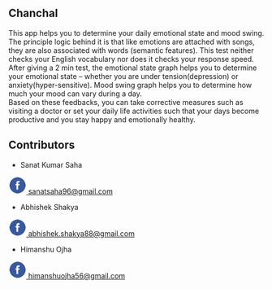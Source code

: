 Chanchal
-----
This app helps you to determine your daily emotional state and mood swing. The principle logic behind it is that like emotions are attached with songs, they are also associated with words (semantic features). This test neither checks your English vocabulary nor does it checks your response speed. After giving a 2 min test, the emotional state graph helps you to determine your emotional state – whether you are under tension(depression) or anxiety(hyper-sensitive). Mood swing graph helps you to determine how much your mood can vary during a day.  
Based on these feedbacks, you can take corrective measures such as visiting a doctor or set your daily life activities such that your days become productive and you stay happy and emotionally healthy.

Contributors 
-----

-  Sanat Kumar Saha

  <a href="https://www.facebook.com/sanat.saha.180" target="_blank" title="facebook profile" style="width:100%"><img src="https://github.com/PhilJay/MPAndroidChart/blob/master/design/facebook_icon.png" title="Share on Facebook" width="35" height=35 />
    sanatsaha96@gmail.com

 -  Abhishek Shakya

  <a href="https://www.facebook.com/mayank.jindal.9041" target="_blank" title="facebook profile" style="width:100%"><img src="https://github.com/PhilJay/MPAndroidChart/blob/master/design/facebook_icon.png" title="Share on Facebook" width="35" height=35 />
    abhishek.shakya88@gmail.com


 -  Himanshu Ojha

  <a href="https://www.facebook.com/anshuagrawal2791" target="_blank" title="facebook profile" style="width:100%"><img src="https://github.com/PhilJay/MPAndroidChart/blob/master/design/facebook_icon.png" title="Share on Facebook" width="35" height=35 />
    himanshuojha56@gmail.com
